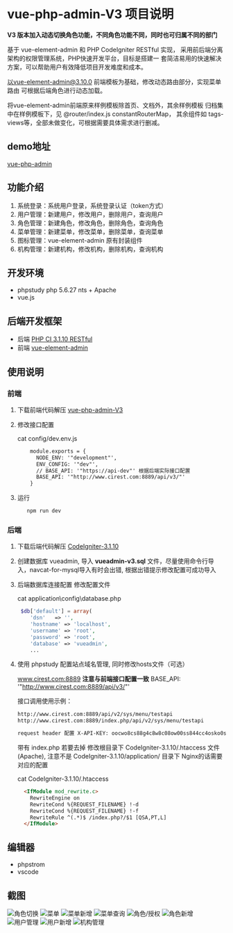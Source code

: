 # vue-php-admin-V3 项目说明

**V3 版本加入动态切换角色功能，不同角色功能不同，同时也可归属不同的部门**

基于 vue-element-admin 和 PHP CodeIgniter RESTful 实现，
采用前后端分离架构的权限管理系统，PHP快速开发平台，目标是搭建一
套简洁易用的快速解决方案，可以帮助用户有效降低项目开发难度和成本。

以vue-element-admin@3.10.0 前端模板为基础，修改动态路由部分，实现菜单路由
可根据后端角色进行动态加载。

将vue-element-admin前端原来样例模板除首页、文档外，其余样例模板
归档集中在样例模板下，见 @router/index.js constantRouterMap，
其余组件如 tags-views等，全部未做变化，可根据需要具体需求进行删减。 

## demo地址
 [vue-php-admin](http://172.30.3.11:7000/)

## 功能介绍
1. 系统登录：系统用户登录，系统登录认证（token方式）
2. 用户管理：新建用户，修改用户，删除用户，查询用户
3. 角色管理：新建角色，修改角色，删除角色，查询角色
4. 菜单管理：新建菜单，修改菜单，删除菜单，查询菜单
5. 图标管理：vue-element-admin 原有封装组件
6. 机构管理：新建机构，修改机构，删除机构，查询机构

## 开发环境 
- phpstudy  php 5.6.27 nts + Apache
- vue.js

## 后端开发框架 
 - 后端 [PHP CI 3.1.10 RESTful](https://github.com/chriskacerguis/codeigniter-restserver)
 - 前端 [vue-element-admin](https://github.com/PanJiaChen/vue-element-admin/)

## 使用说明

### 前端
1. 下载前端代码解压 [vue-php-admin-V3](https://github.com/emacle/vue-php-admin-V3.git)
2. 修改接口配置

    cat config/dev.env.js
    ```html
        module.exports = {
          NODE_ENV: '"development"',
          ENV_CONFIG: '"dev"',
          // BASE_API: '"https://api-dev"' 根据后端实际接口配置
          BASE_API: '"http://www.cirest.com:8889/api/v3/"'
        }
    ```
3. 运行
    ```html
       npm run dev
    ```

### 后端
1. 下载后端代码解压  [CodeIgniter-3.1.10](https://github.com/emacle/CodeIgniter-3.1.10.git)
2. 创建数据库 vueadmin, 导入 **vueadmin-v3.sql** 文件，尽量使用命令行导入，navcat-for-mysql导入有时会出错, 根据出错提示修改配置可成功导入
3. 后端数据库连接配置 修改配置文件

    cat application\config\database.php
    
    ```php
     $db['default'] = array(
        'dsn'	=> '',
        'hostname' => 'localhost',
        'username' => 'root',
        'password' => 'root',
        'database' => 'vueadmin',
        ...
    ```
4. 使用 phpstudy 配置站点域名管理, 同时修改hosts文件（可选）

    www.cirest.com:8889  **注意与前端接口配置一致** BASE_API: '"http://www.cirest.com:8889/api/v3/"'

    接口调用使用示例：
    ```html
    http://www.cirest.com:8889/api/v2/sys/menu/testapi
    http://www.cirest.com:8889/index.php/api/v2/sys/menu/testapi
    
    request header 配置 X-API-KEY: oocwo8cs88g4c8w8c08ow00ss844cc4osko0s0ks  
    ```
    带有 index.php 若要去掉 修改根目录下 CodeIgniter-3.1.10/.htaccess 文件(Apache), 注意不是 CodeIgniter-3.1.10/application/ 目录下
    Nginx的话需要对应的配置
    
    cat CodeIgniter-3.1.10/.htaccess
    
    ```html
      <IfModule mod_rewrite.c>
        RewriteEngine on
        RewriteCond %{REQUEST_FILENAME} !-d
        RewriteCond %{REQUEST_FILENAME} !-f
        RewriteRule ^(.*)$ /index.php?/$1 [QSA,PT,L]
      </IfModule>
    ```

## 编辑器 
 - phpstrom
 - vscode

## 截图
 
 ![角色切换](static/screenshot/role_switch.png)
 ![菜单](static/screenshot/menu.png)
 ![菜单新增](static/screenshot/menu_add.png)
 ![菜单查询](static/screenshot/menu_search.png) 
 ![角色/授权](static/screenshot/role.png)
 ![角色新增](static/screenshot/role2.png)
 ![用户管理](static/screenshot/user.png)
 ![用户新增](static/screenshot/user_add.png)
 ![机构管理](static/screenshot/deptr.png)
